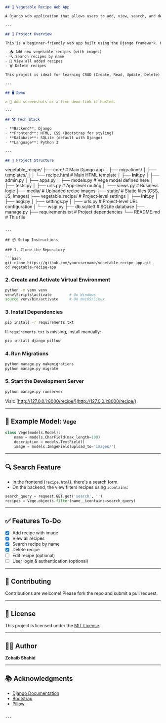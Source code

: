 
```markdown
## 🥗 Vegetable Recipe Web App

A Django web application that allows users to add, view, search, and delete vegetable recipes with image support.

---

## 📌 Project Overview

This is a beginner-friendly web app built using the Django framework. Users can:

- 📥 Add new vegetable recipes (with images)
- 🔍 Search recipes by name
- 🧾 View all added recipes
- 🗑️ Delete recipes

This project is ideal for learning CRUD (Create, Read, Update, Delete) operations in Django.

---

## 🖥️ Demo

> 🚧 Add screenshots or a live demo link if hosted.

---

## 🛠️ Tech Stack

- **Backend**: Django
- **Frontend**: HTML, CSS (Bootstrap for styling)
- **Database**: SQLite (default with Django)
- **Language**: Python 3

---

## 📂 Project Structure

```

vegetable\_recipe/
├── core/                  # Main Django app
│   ├── migrations/
│   ├── templates/
│   │   └── recipe.html    # Main HTML template
│   ├── **init**.py
│   ├── admin.py
│   ├── apps.py
│   ├── models.py          # Vege model defined here
│   ├── tests.py
│   ├── urls.py            # App-level routing
│   └── views.py           # Business logic
├── media/                 # Uploaded recipe images
├── static/                # Static files (CSS, JS, Images)
├── vegetable\_recipe/      # Project-level settings
│   ├── **init**.py
│   ├── asgi.py
│   ├── settings.py
│   ├── urls.py            # Project-level URL configuration
│   └── wsgi.py
├── db.sqlite3             # SQLite database
├── manage.py
├── requirements.txt       # Project dependencies
└── README.md              # This file

````

---

## 📦 Setup Instructions

### 1. Clone the Repository

```bash
git clone https://github.com/yourusername/vegetable-recipe-app.git
cd vegetable-recipe-app
````

### 2. Create and Activate Virtual Environment

```bash
python -m venv venv
venv\Scripts\activate        # On Windows
source venv/bin/activate     # On macOS/Linux
```

### 3. Install Dependencies

```bash
pip install -r requirements.txt
```

If `requirements.txt` is missing, install manually:

```bash
pip install django pillow
```

### 4. Run Migrations

```bash
python manage.py makemigrations
python manage.py migrate
```

### 5. Start the Development Server

```bash
python manage.py runserver
```

Visit: [http://127.0.0.1:8000/recipe/](http://127.0.0.1:8000/recipe/)

---

## 🧾 Example Model: `Vege`

```python
class Vege(models.Model):
    name = models.CharField(max_length=100)
    description = models.TextField()
    image = models.ImageField(upload_to='images/')
```

---

## 🔍 Search Feature

* In the frontend (`recipe.html`), there's a search form.
* On the backend, the view filters recipes using `icontains`:

```python
search_query = request.GET.get('search', '')
recipes = Vege.objects.filter(name__icontains=search_query)
```

---

## ✅ Features To-Do

* [x] Add recipe with image
* [x] View all recipes
* [x] Search recipe by name
* [x] Delete recipe
* [ ] Edit recipe (optional)
* [ ] User login & authentication (optional)

---


## 🤝 Contributing

Contributions are welcome! Please fork the repo and submit a pull request.

---

## 📄 License

This project is licensed under the [MIT License](https://choosealicense.com/licenses/mit/).

---

## 🙋‍♂️ Author

**Zohaib Shahid**

---

## 📚 Acknowledgments

* [Django Documentation](https://docs.djangoproject.com/)
* [Bootstrap](https://getbootstrap.com/)
* [Pillow](https://python-pillow.org/)

```

---


